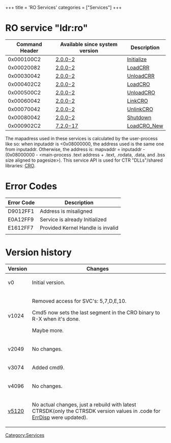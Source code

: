 +++
title = 'RO Services'
categories = ["Services"]
+++

# RO service "ldr:ro"

| Command Header | Available since system version  | Description                             |
|----------------|---------------------------------|-----------------------------------------|
| 0x000100C2     | [2.0.0-2](2.0.0-2 "wikilink")   | [Initialize](RO:Initialize "wikilink")  |
| 0x00020082     | [2.0.0-2](2.0.0-2 "wikilink")   | [LoadCRR](RO:LoadCRR "wikilink")        |
| 0x00030042     | [2.0.0-2](2.0.0-2 "wikilink")   | [UnloadCRR](RO:UnloadCRR "wikilink")    |
| 0x000402C2     | [2.0.0-2](2.0.0-2 "wikilink")   | [LoadCRO](RO:LoadExeCRO "wikilink")     |
| 0x000500C2     | [2.0.0-2](2.0.0-2 "wikilink")   | [UnloadCRO](RO:UnloadCRO "wikilink")    |
| 0x00060042     | [2.0.0-2](2.0.0-2 "wikilink")   | [LinkCRO](RO:LinkCRO "wikilink")        |
| 0x00070042     | [2.0.0-2](2.0.0-2 "wikilink")   | [UnlinkCRO](RO:UnlinkCRO "wikilink")    |
| 0x00080042     | [2.0.0-2](2.0.0-2 "wikilink")   | [Shutdown](RO:Shutdown "wikilink")      |
| 0x000902C2     | [7.2.0-17](7.2.0-17 "wikilink") | [LoadCRO_New](RO:LoadExeCRO "wikilink") |

The mapadress used in these services is calculated by the user-process
like so: when inputaddr is \<0x08000000, the address used is the same
one from inputaddr. Otherwise, the address is: mapvaddr = inputaddr -
(0x08000000 - \<main-process .text address + .text, .rodata, .data, and
.bss size aligned to pagesize\>). This service API is used for CTR
"DLLs"/shared libraries: [CRO](CRO0 "wikilink").

# Error Codes

| Error Code | Description                       |
|------------|-----------------------------------|
| D9012FF1   | Address is misaligned             |
| E0A12FF9   | Service is already Initialized    |
| E1612FF7   | Provided Kernel Handle is invalid |
|            |                                   |

# Version history

<table>
<thead>
<tr class="header">
<th>Version</th>
<th>Changes</th>
</tr>
</thead>
<tbody>
<tr class="odd">
<td><p>v0</p></td>
<td><p>Initial version.</p></td>
</tr>
<tr class="even">
<td><p>v1024</p></td>
<td><p>Removed access for SVC's: 5,7,D,E,10.</p>
<p>Cmd5 now sets the last segment in the CRO binary to R-X when it's
done.</p>
<p>Maybe more.</p></td>
</tr>
<tr class="odd">
<td><p>v2049</p></td>
<td><p>No changes.</p></td>
</tr>
<tr class="even">
<td><p>v3074</p></td>
<td><p>Added cmd9.</p></td>
</tr>
<tr class="odd">
<td><p>v4096</p></td>
<td><p>No changes.</p></td>
</tr>
<tr class="even">
<td><p><a href="../9.0.0-20" title="wikilink">v5120</a></p></td>
<td><p>No actual changes, just a rebuild with latest CTRSDK(only the
CTRSDK version values in .code for <a href="../ErrDisp"
title="wikilink">ErrDisp</a> were updated).</p></td>
</tr>
</tbody>
</table>

[Category:Services](Category:Services "wikilink")
